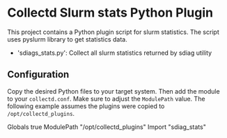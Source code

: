 # Collectd Slurm stats Python Plugin 
This project contains a Python plugin script for slurm statistics.
The script uses pyslurm library to get statistics data.

- 'sdiags_stats.py': Collect all slurm statistics returned by sdiag utility

## Configuration

Copy the desired Python files to your target system. Then add the module to
your `collectd.conf`. Make sure to adjust the `ModulePath` value. The following
example assumes the plugins were copied to `/opt/collectd_plugins`.

<LoadPlugin python>
  Globals true
</LoadPlugin>

<Plugin python>
  ModulePath "/opt/collectd_plugins"
  Import "sdiag_stats"
  <Module "sdiag_stats">

  </Module>
</Plugin>

